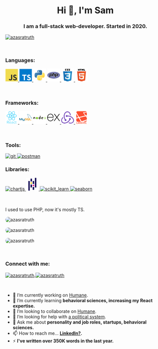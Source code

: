 <!-- ### Hi there 👋 -->

<!--
**Azasratruth/Azasratruth** is a ✨ _special_ ✨ repository because its `README.md` (this file) appears on your GitHub profile.

Here are some ideas to get you started:

- 🔭 I’m currently working on ...
- 🌱 I’m currently learning ...
- 👯 I’m looking to collaborate on ...
- 🤔 I’m looking for help with ...
- 💬 Ask me about ...
- 📫 How to reach me: ...
- 😄 Pronouns: ...
- ⚡ Fun fact: ...
-->

<!-- use it to format then comment it  -->

<!-- ```html -->
<!DOCTYPE html>
<html land="en">
	<h1 align="center">Hi 👋, I'm Sam</h1>
	<h3 align="center">I am a full-stack web-developer. Started in 2020.</h3>
	<!-- <p align="left">
		<img
			src="https://komarev.com/ghpvc/?username=azasratruth&label=Profile%20views&color=0e75b6&style=plastic"
			alt="azasratruth"
		/>
	</p> -->
	<p align="left">
		<a href="https://github.com/ryo-ma/github-profile-trophy">
			<!-- src="https://github-profile-trophy.vercel.app/?username=azasratruth" -->
			<img
				src="https://github-profile-trophy.vercel.app/?username=azasratruth&rank=Secret,SSS,SS,S,AAA,AA,A,B&margin-w=15&theme=graywhite&no-frame=true"
				alt="azasratruth"
			/>
		</a>
	</p>
	<!-- <p align="left">
		<a href="https://twitter.com/azasratruth" target="blank">
			<img
				src="https://img.shields.io/twitter/follow/azasratruth?logo=twitter&style=for-the-badge"
				alt="azasratruth"
			/>
		</a>
	</p> -->
	<br />
	<h3 align="left">Languages:</h3>
	<p align="left">
		<a
			href="https://developer.mozilla.org/en-US/docs/Web/JavaScript"
			target="_blank"
			rel="noreferrer"
		>
			<img
				src="https://raw.githubusercontent.com/devicons/devicon/master/icons/javascript/javascript-original.svg"
				alt="javascript"
				width="40"
				height="40"
			/>
		</a>
		<a
			href="https://www.typescriptlang.org/"
			target="_blank"
			rel="noreferrer"
		>
			<img
				src="https://raw.githubusercontent.com/devicons/devicon/master/icons/typescript/typescript-original.svg"
				alt="typescript"
				width="40"
				height="40"
			/>
		</a>
		<a href="https://www.python.org" target="_blank" rel="noreferrer">
			<img
				src="https://raw.githubusercontent.com/devicons/devicon/master/icons/python/python-original.svg"
				alt="python"
				width="40"
				height="40"
			/>
		</a>
		<a href="https://www.php.net" target="_blank" rel="noreferrer">
			<img
				src="https://raw.githubusercontent.com/devicons/devicon/master/icons/php/php-original.svg"
				alt="php"
				width="40"
				height="40"
			/>
		</a>
		<a
			href="https://www.w3schools.com/css/"
			target="_blank"
			rel="noreferrer"
		>
			<img
				src="https://raw.githubusercontent.com/devicons/devicon/master/icons/css3/css3-original-wordmark.svg"
				alt="css3"
				width="40"
				height="40"
			/>
		</a>
		<a href="https://www.w3.org/html/" target="_blank" rel="noreferrer">
			<img
				src="https://raw.githubusercontent.com/devicons/devicon/master/icons/html5/html5-original-wordmark.svg"
				alt="html5"
				width="40"
				height="40"
			/>
		</a>
	</p>
	<br />
	<h3 align="left">Frameworks:</h3>
	<p align="left">
		<a href="https://reactjs.org/" target="_blank" rel="noreferrer">
			<img
				src="https://raw.githubusercontent.com/devicons/devicon/master/icons/react/react-original-wordmark.svg"
				alt="react"
				width="40"
				height="40"
			/>
		</a>
		<a href="https://www.mysql.com/" target="_blank" rel="noreferrer">
			<img
				src="https://raw.githubusercontent.com/devicons/devicon/master/icons/mysql/mysql-original-wordmark.svg"
				alt="mysql"
				width="40"
				height="40"
			/>
		</a>
		<a href="https://nodejs.org" target="_blank" rel="noreferrer">
			<img
				src="https://raw.githubusercontent.com/devicons/devicon/master/icons/nodejs/nodejs-original-wordmark.svg"
				alt="nodejs"
				width="40"
				height="40"
			/>
		</a>
		<a href="https://expressjs.com" target="_blank" rel="noreferrer">
			<svg
				width="40px"
				height="40px"
				role="img"
				viewBox="0 0 24 24"
				xmlns="http://www.w3.org/2000/svg"
			>
				<path
					d="M24 18.588a1.529 1.529 0 01-1.895-.72l-3.45-4.771-.5-.667-4.003 5.444a1.466 1.466 0 01-1.802.708l5.158-6.92-4.798-6.251a1.595 1.595 0 011.9.666l3.576 4.83 3.596-4.81a1.435 1.435 0 011.788-.668L21.708 7.9l-2.522 3.283a.666.666 0 000 .994l4.804 6.412zM.002 11.576l.42-2.075c1.154-4.103 5.858-5.81 9.094-3.27 1.895 1.489 2.368 3.597 2.275 5.973H1.116C.943 16.447 4.005 19.009 7.92 17.7a4.078 4.078 0 002.582-2.876c.207-.666.548-.78 1.174-.588a5.417 5.417 0 01-2.589 3.957 6.272 6.272 0 01-7.306-.933 6.575 6.575 0 01-1.64-3.858c0-.235-.08-.455-.134-.666A88.33 88.33 0 010 11.577zm1.127-.286h9.654c-.06-3.076-2.001-5.258-4.59-5.278-2.882-.04-4.944 2.094-5.071 5.264z"
				/>
			</svg>
			<!-- <img
				src="https://raw.githubusercontent.com/devicons/devicon/master/icons/express/express-original-wordmark.svg"
				alt="express"
				width="40"
				height="40"
			/> -->
		</a>
		<a href="https://redux.js.org" target="_blank" rel="noreferrer">
			<img
				src="https://raw.githubusercontent.com/devicons/devicon/master/icons/redux/redux-original.svg"
				alt="redux"
				width="40"
				height="40"
			/>
		</a>
		<a href="https://laravel.com/" target="_blank" rel="noreferrer">
			<img
				src="https://raw.githubusercontent.com/devicons/devicon/master/icons/laravel/laravel-plain-wordmark.svg"
				alt="laravel"
				width="40"
				height="40"
			/>
		</a>
	</p>
	<br />
	<h3 align="left">Tools:</h3>
	<p align="left">
		<a href="https://git-scm.com/" target="_blank" rel="noreferrer">
			<img
				src="https://www.vectorlogo.zone/logos/git-scm/git-scm-icon.svg"
				alt="git"
				width="40"
				height="40"
			/>
		</a>
		<a href="https://postman.com" target="_blank" rel="noreferrer">
			<img
				src="https://www.vectorlogo.zone/logos/getpostman/getpostman-icon.svg"
				alt="postman"
				width="40"
				height="40"
			/>
		</a>
	</p>
	<h3 align="left">Libraries:</h3>
	<p align="left">
		<a href="https://www.chartjs.org" target="_blank" rel="noreferrer">
			<img
				src="https://www.chartjs.org/media/logo-title.svg"
				alt="chartjs"
				width="40"
				height="40"
			/>
		</a>
		<a href="https://pandas.pydata.org/" target="_blank" rel="noreferrer">
			<img
				src="https://raw.githubusercontent.com/devicons/devicon/2ae2a900d2f041da66e950e4d48052658d850630/icons/pandas/pandas-original.svg"
				alt="pandas"
				width="40"
				height="40"
			/>
		</a>
		<a href="https://scikit-learn.org/" target="_blank" rel="noreferrer">
			<img
				src="https://upload.wikimedia.org/wikipedia/commons/0/05/Scikit_learn_logo_small.svg"
				alt="scikit_learn"
				width="40"
				height="40"
			/>
		</a>
		<a href="https://seaborn.pydata.org/" target="_blank" rel="noreferrer">
			<img
				src="https://seaborn.pydata.org/_images/logo-mark-lightbg.svg"
				alt="seaborn"
				width="40"
				height="40"
			/>
		</a>
	</p>
	<br /><br />
	I used to use PHP, now it's mostly TS. 
    <p>
		<img
			align="center"
			src="https://github-readme-stats.vercel.app/api/top-langs?username=azasratruth&hide=php,blade,html,css&show_icons=true&locale=en&layout=compact&theme=graywhite"
			alt="azasratruth"
			style="border-radius:3rem;"
		/>
	</p>
	<p>
		<img
			align="center"
			src="https://github-readme-stats-one-mu-28.vercel.app/api?username=azasratruth&rank_icon=github&count_private=true&include_all_commits=true&hide=stars,contribs,prs,issues&show=prs_merged_percentage&show_icons=true&locale=en&theme=graywhite"
			alt="azasratruth"
			style="border-radius:3rem;"
		/>
	</p>
	<p>
		<img
			align="center"
			src="https://github-readme-streak-stats.herokuapp.com/?user=azasratruth"
			alt="azasratruth"
			style="border-radius:3rem;"
		/>
	</p>
	<br />
	<h3 align="left">Connect with me:</h3>
	<p align="left">
		<a href="https://linkedin.com/in/azasratruth" target="blank">
			<img
				align="center"
				src="https://raw.githubusercontent.com/rahuldkjain/github-profile-readme-generator/master/src/images/icons/Social/linked-in-alt.svg"
				alt="azasratruth"
				height="30"
				width="40"
			/>
		</a>
		<a href="https://twitter.com/azasratruth" target="blank">
			<img
				align="center"
				src="https://raw.githubusercontent.com/rahuldkjain/github-profile-readme-generator/master/src/images/icons/Social/twitter.svg"
				alt="azasratruth"
				height="30"
				width="40"
			/>
		</a>
	</p>
    <br/>
</html>
<!-- ``` -->

<!-- <div> -->

-   🔭 I’m currently working on [Humane](https://www.humane.systems).
    <!-- </div> -->
    <!-- <div> -->
-   🌱 I’m currently learning **behavioral sciences, increasing my React expertise.**
    <!-- </div> -->
    <!-- <div> -->
-   👯 I’m looking to collaborate on [Humane](https://www.humane.systems).
    <!-- </div> -->
    <!-- <div> -->
-   🤝 I’m looking for help with [a political system](https://www.humane.systems).
    <!-- </div> -->
    <!-- <div> -->
-   💬 Ask me about **personality and job roles, startups, behavioral sciences.**
    <!-- </div> -->
    <!-- <div> -->
-   📫 How to reach me... **[LinkedIn?](https://www.linkedin.com/in/azasratruth/).**
    <!-- </div> -->
    <!-- <div> -->
    <!-- -   ⚡ Fun fact **I've written over 350K words in the last year.** -->
-   ⚡ **I've written over 350K words in the last year.**
      <!-- </div> -->
